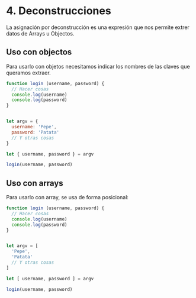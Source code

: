 # 4. Deconstrucciones

La asignación por deconstrucción es una expresión que nos permite extrer datos de Arrays u Objectos.

## Uso con objectos

Para usarlo con objetos necesitamos indicar los nombres de las claves que queramos extraer.

```JavaScript
function login (username, password) {
  // Hacer cosas
  console.log(username)
  console.log(password)
}


let argv = {
  username: 'Pepe',
  password: 'Patata'
  // Y otras cosas
}

let { username, password } = argv

login(username, password)
```

## Uso con arrays

Para usarlo con array, se usa de forma posicional:

```JavaScript
function login (username, password) {
  // Hacer cosas
  console.log(username)
  console.log(password)
}


let argv = [
  'Pepe',
  'Patata'
  // Y otras cosas
]

let [ username, password ] = argv

login(username, password)
```
